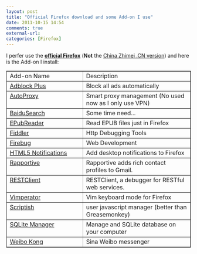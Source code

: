 ```yaml
---
layout: post
title: "Official Firefox download and some Add-on I use"
date: 2011-10-15 14:54
comments: true
external-url:
categories: [Firefox]
---
```

I perfer use the <strong><a href="http://releases.mozilla.org/pub/mozilla.org/firefox/releases/">official Firefox</a></strong> (<strong>Not</strong> the <a href="http://firefox.com.cn/">China Zhimei .CN version</a>) and here is the Add-on I install:

<table border="1" cellspacing="0" cellpadding="1" width="500">
<tbody>
<tr>
	<td width="203" valign="top">Add-on Name</td>
	<td width="295" valign="top">Description</td>
</tr>
<tr>
	<td width="203" valign="top"><a href="http://adblockplus.org/en/" target="_blank">Adblock Plus</a></td>
	<td width="295" valign="top">Block all ads automatically</td>
</tr>
<tr>
	<td width="203" valign="top"><a href="https://autoproxy.org/" target="_blank">AutoProxy</a></td>
	<td width="295" valign="top">Smart proxy management (No used now as I only use VPN)</td>
</tr>
<tr>
	<td width="203" valign="top"><a href="https://addons.mozilla.org/en-US/firefox/addon/baidu-search/" target="_blank">BaiduSearch</a></td>
	<td width="295" valign="top">Some time need...</td>
</tr>
<tr>
	<td width="203" valign="top"><a href="https://addons.mozilla.org/addon/45281" target="_blank">EPubReader</a></td>
	<td width="295" valign="top">Read EPUB files just in Firefox</td>
</tr>
<tr>
	<td width="203" valign="top"><a href="http://www.fiddler2.com/fiddler2/" target="_blank">Fiddler</a></td>
	<td width="295" valign="top">Http Debugging Tools</td>
</tr>
<tr>
	<td width="203" valign="top"><a href="http://getfirebug.com/" target="_blank">Firebug</a></td>
	<td width="295" valign="top">Web Development</td>
</tr>
<tr>
	<td width="203" valign="top"><a href="http://code.google.com/p/ff-html5notifications/" target="_blank">HTML5 Notifications</a></td>
	<td width="295" valign="top">Add desktop notifications to Firefox</td>
</tr>
<tr>
	<td width="203" valign="top"><a href="http://rapportive.com/" target="_blank">Rapportive</a></td>
	<td width="295" valign="top">Rapportive adds rich contact profiles to Gmail.</td>
</tr>
<tr>
	<td width="203" valign="top"><a href="https://addons.mozilla.org/en-US/firefox/addon/restclient/" target="_blank">RESTClient</a></td>
	<td width="295" valign="top">RESTClient, a debugger for RESTful web services.</td>
</tr>
<tr>
	<td width="203" valign="top"><a href="http://vimperator.org/" target="_blank">Vimperator</a></td>
	<td width="295" valign="top">Vim keyboard mode for Firefox</td>
</tr>
<tr>
	<td width="203" valign="top"><a href="https://addons.mozilla.org/en-US/firefox/addon/scriptish/" target="_blank">Scriptish</a></td>
	<td width="295" valign="top">user javascript manager (better than Greasemonkey)</td>
</tr>
<tr>
	<td width="203" valign="top"><a href="https://addons.mozilla.org/en-US/firefox/addon/sqlite-manager/" target="_blank">SQLite Manager</a></td>
	<td width="295" valign="top">Manage and SQLite database on your computer</td>
</tr>
<tr>
	<td width="203" valign="top"><a href="https://addons.mozilla.org/en-US/firefox/addon/WeiboKong/" target="_blank">Weibo Kong</a></td>
	<td width="295" valign="top">Sina Weibo messenger</td>
</tr>
</tbody>
</table>